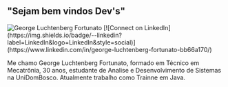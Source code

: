 ## "Sejam bem vindos Dev's"


<img src="https://komarev.com/ghpvc/?username=GeorgeLuch&label=Profile%20views&color=0e75b6&style=social" alt="George Luchtenberg Fortunato" />
[![Connect on LinkedIn](https://img.shields.io/badge/--linkedin?label=LinkedIn&logo=LinkedIn&style=social)](https://www.linkedin.com/in/george-luchtenberg-fortunato-bb66a170/) 


Me chamo George Luchtenberg Fortunato, formado em Técnico em Mecatrônia, 30 anos, estudante de Analise e Desenvolvimento de Sistemas na UniDomBosco.
Atualmente trabalho como Trainne em Java.



 
